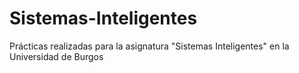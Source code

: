 # Sistemas-Inteligentes
Prácticas realizadas para la asignatura "Sistemas Inteligentes" en la Universidad de Burgos
